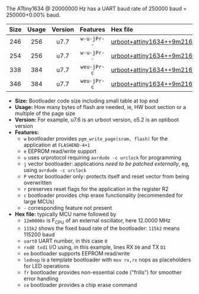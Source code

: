 The ATtiny1634 @ 20000000 Hz has a UART baud rate of 250000 baud = 250000+0.00% baud.

|Size|Usage|Version|Features|Hex file|
|:-:|:-:|:-:|:-:|:--|
|246|256|u7.7|`w-u-jPr--`|[urboot+attiny1634++9m2160x++115k2_uart0_rxa7_txb0_lednop_fr.hex](https://raw.githubusercontent.com/stefanrueger/urboot.hex/main/mcus/attiny1634/external_oscillator/fcpu++9m2160_Hz/br++115k2_bps/urboot+attiny1634++9m2160x++115k2_uart0_rxa7_txb0_lednop_fr.hex)|
|254|256|u7.7|`w-u-jPr--`|[urboot+attiny1634++9m2160x++115k2_uart1_rxb1_txb2_lednop_fr.hex](https://raw.githubusercontent.com/stefanrueger/urboot.hex/main/mcus/attiny1634/external_oscillator/fcpu++9m2160_Hz/br++115k2_bps/urboot+attiny1634++9m2160x++115k2_uart1_rxb1_txb2_lednop_fr.hex)|
|338|384|u7.7|`weu-jPr-c`|[urboot+attiny1634++9m2160x++115k2_uart0_rxa7_txb0_ee_lednop_fr_ce.hex](https://raw.githubusercontent.com/stefanrueger/urboot.hex/main/mcus/attiny1634/external_oscillator/fcpu++9m2160_Hz/br++115k2_bps/urboot+attiny1634++9m2160x++115k2_uart0_rxa7_txb0_ee_lednop_fr_ce.hex)|
|346|384|u7.7|`weu-jPr-c`|[urboot+attiny1634++9m2160x++115k2_uart1_rxb1_txb2_ee_lednop_fr_ce.hex](https://raw.githubusercontent.com/stefanrueger/urboot.hex/main/mcus/attiny1634/external_oscillator/fcpu++9m2160_Hz/br++115k2_bps/urboot+attiny1634++9m2160x++115k2_uart1_rxb1_txb2_ee_lednop_fr_ce.hex)|

- **Size:** Bootloader code size including small table at top end
- **Usage:** How many bytes of flash are needed, ie, HW boot section or a multiple of the page size
- **Version:** For example, u7.6 is an urboot version, o5.2 is an optiboot version
- **Features:**
  + `w` bootloader provides `pgm_write_page(sram, flash)` for the application at `FLASHEND-4+1`
  + `e` EEPROM read/write support
  + `u` uses urprotocol requiring `avrdude -c urclock` for programming
  + `j` vector bootloader: applications *need to be patched externally*, eg, using `avrdude -c urclock`
  + `P` vector bootloader only: protects itself and reset vector from being overwritten
  + `r` preserves reset flags for the application in the register R2
  + `c` bootloader provides chip erase functionality (recommended for large MCUs)
  + `-` corresponding feature not present
- **Hex file:** typically MCU name followed by
  + `12m0000x` is F<sub>CPU</sub> of an external oscillator, here 12.0000 MHz
  + `115k2` shows the fixed baud rate of the bootloader: `115k2` means 115200 baud
  + `uart0` UART number, in this case `0`
  + `rxd0 txd1` I/O using, in this example, lines RX `D0` and TX `D1`
  + `ee` bootloader supports EEPROM read/write
  + `lednop` is a template bootloader with `mov rx,rx` nops as placeholders for LED operations
  + `fr` bootloader provides non-essential code ("frills") for smoother error handling
  + `ce` bootloader provides a chip erase command
